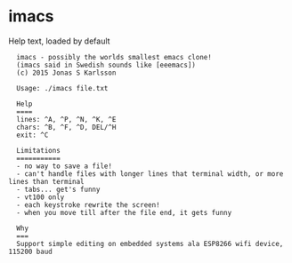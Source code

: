 # imacs

Help text, loaded by default

      imacs - possibly the worlds smallest emacs clone!
      (imacs said in Swedish sounds like [eeemacs])
      (c) 2015 Jonas S Karlsson

      Usage: ./imacs file.txt

      Help
      ====
      lines: ^A, ^P, ^N, ^K, ^E
      chars: ^B, ^F, ^D, DEL/^H
      exit: ^C

      Limitations
      ===========
      - no way to save a file!
      - can't handle files with longer lines that terminal width, or more lines than terminal
      - tabs... get's funny
      - vt100 only
      - each keystroke rewrite the screen!
      - when you move till after the file end, it gets funny

      Why
      ===
      Support simple editing on embedded systems ala ESP8266 wifi device, 115200 baud
